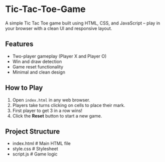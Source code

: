 # Tic-Tac-Toe-Game
A simple Tic Tac Toe game built using HTML, CSS, and JavaScript – play in your browser with a clean UI and responsive layout.

## Features
- Two-player gameplay (Player X and Player O)
- Win and draw detection
- Game reset functionality
- Minimal and clean design

## How to Play
1. Open `index.html` in any web browser.
2. Players take turns clicking on cells to place their mark.
3. First player to get 3 in a row wins!
4. Click the **Reset** button to start a new game.

## Project Structure
- index.html # Main HTML file
- style.css # Stylesheet
- script.js # Game logic
